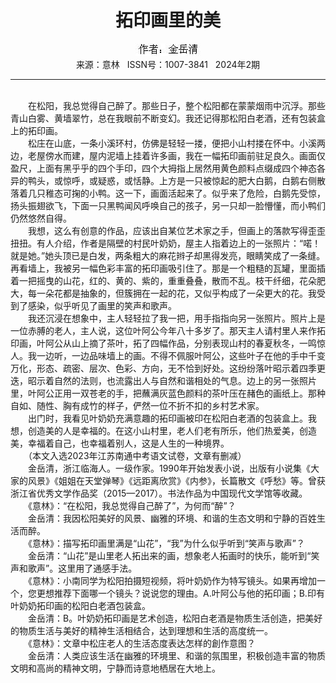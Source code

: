 # <center>拓印画里的美</center>

<div align=center><img src="https://raw.githubusercontent.com/leaguecn/magazines/main/img_authors/%25d7%25f7%25d5%25df%25a3%25ba%25bd%25f0%25d4%25c0%25c7%25e5.jpg"></div>

<center>来源：意林   ISSN号：1007-3841   2024年2期</center>

* * *

<br>　　在松阳，我总觉得自己醉了。那些日子，整个松阳都在蒙蒙烟雨中沉浮。那些青山白雾、黄墙翠竹，总在我眼前不断变幻。我还记得那松阳白老酒，还有包装盒上的拓印画。  
　　松庄在山底，一条小溪环村，仿佛是轻轻一搂，便把小山村搂在怀中。小溪两边，老屋傍水而建，屋内泥墙上挂着许多画，我在一幅拓印画前驻足良久。画面仅盈尺，上面有黑乎乎的四个手印，四个大拇指上居然用黄色颜料点缀成四个神态各异的鸭头，或惊呼，或疑惑，或恬静。上方是一只被惊起的肥大白鹅，白鹅右侧散落着几只稚态可掬的小鸭。这一下，画面活起来了。似乎来了危险，白鹅先受惊，扬头振翅欲飞，下面一只黑鸭闻风呼唤自己的孩子，另一只却一脸懵懂，而小鸭们仍然悠然自得。  
　　我想，这么有创意的作品，应该出自某位艺术家之手，但画上的落款写得歪歪扭扭。有人介绍，作者是隔壁的村民叶奶奶，屋主人指着边上的一张照片：“喏！就是她。”她头顶已是白发，两条粗大的麻花辫子却黑得发亮，眼睛笑成了一条缝。再看墙上，我被另一幅色彩丰富的拓印画吸引住了。那是一个粗糙的瓦罐，里面插着一把摇曳的山花，红的、黄的、紫的，重重叠叠，散而不乱。枝干纤细，花朵肥大，每一朵花都是抽象的，但簇拥在一起的花，又似乎构成了一朵更大的花。我受到了感染，似乎听见了画里的笑声和歌声。  
　　我还沉浸在想象中，主人轻轻拉了我一把，用手指指向另一张照片。照片上是一位赤膊的老人，主人说，这位叶阿公今年八十多岁了。那天主人请村里人来作拓印画，叶阿公从山上摘了茶叶，拓了四幅作品，分别表现山村的春夏秋冬，一鸣惊人。我一边听，一边品味墙上的画。不得不佩服叶阿公，这些叶子在他的手中千变万化，形态、疏密、层次、色彩、方向，无不恰到好处。这纷纷落叶昭示着四季更迭，昭示着自然的法则，也流露出人与自然和谐相处的气息。边上的另一张照片里，叶阿公正用一双苍老的手，把蘸满灰蓝色颜料的茶叶压在赭色的画纸上。那种自如、随性、胸有成竹的样子，俨然一位不折不扣的乡村艺术家。  
　　出门时，我看见叶奶奶充满意趣的拓印画被印在松阳白老酒的包装盒上。我想，创造美的人是幸福的。在这小山村里，老人们老有所乐，他们热爱美，创造美，幸福着自己，也幸福着别人，这是人生的一种境界。  
　　（本文入选2023年江苏南通中考语文试卷，文章有删减）  
　　金岳清，浙江临海人。一级作家。1990年开始发表小说，出版有小说集《大家的风景》《姐姐在天堂弹琴》《远距离欣赏》《内参》，长篇散文《呼愁》等。曾获浙江省优秀文学作品奖（2015—2017）。书法作品为中国现代文学馆等收藏。  
　　《意林》：“在松阳，我总觉得自己醉了”，为何而“醉”？  
　　金岳清：我因松阳美好的风景、幽雅的环境、和谐的生态文明和宁静的百姓生活而醉。  
　　《意林》：描写拓印画里满是“山花”，“我”为什么似乎听到“笑声与歌声”？  
　　金岳清：“山花”是山里老人拓出来的画，想象老人拓画时的快乐，能听到“笑声和歌声”。这里用了通感手法。  
　　《意林》：小南同学为松阳拍摄短视频，将叶奶奶作为特写镜头。如果再增加一个，您更想推荐下面哪一个镜头？说说您的理由。A.叶阿公与他的拓印画；B.印有叶奶奶拓印画的松阳白老酒包装盒。  
　　金岳清：B。叶奶奶拓印画是艺术创造，松阳白老酒是物质生活创造，把美好的物质生活与美好的精神生活相结合，达到理想和生活的高度统一。  
　　《意林》：文章中松庄老人的生活态度表达怎样的創作意图？  
　　金岳清：人类应该生活在幽雅的环境里、和谐的氛围里，积极创造丰富的物质文明和高尚的精神文明，宁静而诗意地栖居在大地上。

